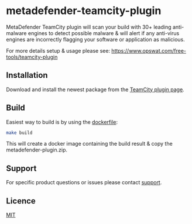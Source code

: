 # metadefender-teamcity-plugin

MetaDefender TeamCity plugin will scan your build with 30+ leading anti-malware engines to detect possible malware & will alert if any anti-virus engines are incorrectly flagging your software or application as malicious.

For more details setup & usage please see: https://www.opswat.com/free-tools/teamcity-plugin

## Installation

Download and install the newest package from the [TeamCity plugin page](https://plugins.jetbrains.com/plugin/11110-opswat-metadefender).

## Build

Easiest way to build is by using the [dockerfile](https://github.com/OPSWAT/metadefender-cloudformation/blob/master/dockerfile):

```bash
make build
```

This will create a docker image containing the build result & copy the metadefender-plugin.zip.

## Support

For specific product questions or issues please contact [support](https://www.opswat.com/support).

## Licence

[MIT](https://github.com/OPSWAT/metadefender-cloudformation/blob/master/LICENSE)